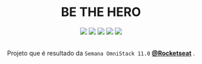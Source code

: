 <h1 align="center">BE THE HERO</h1>

<div align="center">
  <img src="https://img.shields.io/github/license/cristianprochnow/BeTheHero" />
  <img src="https://img.shields.io/github/languages/code-size/cristianprochnow/BeTheHero" />
  <img src="https://img.shields.io/badge/tech-node.js-green" />
  <img src="https://img.shields.io/badge/tech-react.js-9cf" />
  <img src="https://img.shields.io/badge/tech-react--native-darkviolet" />
</div>

<br />

<p align="center">Projeto que é resultado da <code>Semana OmniStack 11.0</code> <strong><a href="https://rocketseat.com.br/">@Rocketseat</a></strong> .</p>
